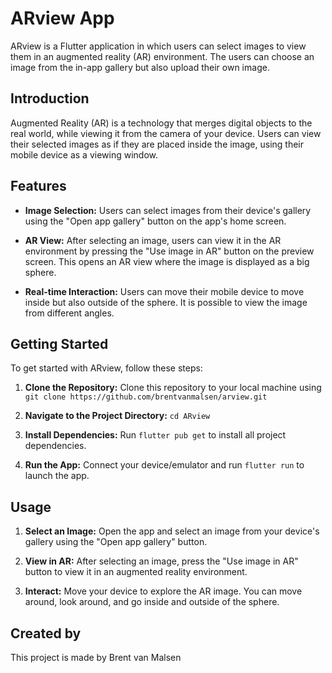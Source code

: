 # ARview App

ARview is a Flutter application in which users can select images to view them in an augmented reality (AR) environment. The users can choose an image from the in-app gallery but also upload their own image.

## Introduction

Augmented Reality (AR) is a technology that merges digital objects to the real world, while viewing it from the camera of your device. Users can view their selected images as if they are placed inside the image, using their mobile device as a viewing window.

## Features

- **Image Selection:** Users can select images from their device's gallery using the "Open app gallery" button on the app's home screen.
  
- **AR View:** After selecting an image, users can view it in the AR environment by pressing the "Use image in AR" button on the preview screen. This opens an AR view where the image is displayed as a big sphere.

- **Real-time Interaction:** Users can move their mobile device to move inside but also outside of the sphere. It is possible to view the image from different angles.

## Getting Started

To get started with ARview, follow these steps:

1. **Clone the Repository:** Clone this repository to your local machine using `git clone https://github.com/brentvanmalsen/arview.git`

2. **Navigate to the Project Directory:** `cd ARview`

3. **Install Dependencies:** Run `flutter pub get` to install all project dependencies.

4. **Run the App:** Connect your device/emulator and run `flutter run` to launch the app.

## Usage

1. **Select an Image:** Open the app and select an image from your device's gallery using the "Open app gallery" button.

2. **View in AR:** After selecting an image, press the "Use image in AR" button to view it in an augmented reality environment.

3. **Interact:** Move your device to explore the AR image. You can move around, look around, and go inside and outside of the sphere.

## Created by

This project is made by Brent van Malsen
